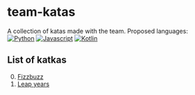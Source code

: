 # team-katas
A collection of katas made with the team. Proposed languages:</br>
[![Python](https://img.shields.io/badge/Python-3776AB?style=for-the-badge&logo=Python&logoColor=white)]() [![Javascript](https://img.shields.io/badge/Javascript-F7DF1E?style=for-the-badge&logo=Javascript&logoColor=black)]() [![Kotlin](https://img.shields.io/badge/Kotlin-7F52FF?style=for-the-badge&logo=kotlin&logoColor=white)]()

## List of katkas
0. [Fizzbuzz](kata-00/introduction.md)
1. [Leap years](kata-01/introduction.md)
